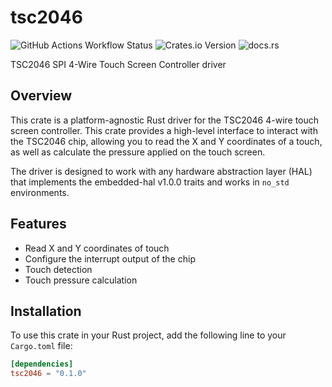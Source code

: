 # tsc2046

![GitHub Actions Workflow Status](https://img.shields.io/github/actions/workflow/status/EdBuilds/TSC2046/ci.yml?style=for-the-badge&labelColor=555555)
![Crates.io Version](https://img.shields.io/crates/v/tsc2046?style=for-the-badge&labelColor=555555)
![docs.rs](https://img.shields.io/docsrs/tsc2046?style=for-the-badge&labelColor=555555)


TSC2046 SPI 4-Wire Touch Screen Controller driver

## Overview

This crate is a platform-agnostic Rust driver for the TSC2046 4-wire touch screen controller. This crate provides a high-level interface to interact with the TSC2046 chip, allowing you to read the X and Y coordinates of a touch, as well as calculate the pressure applied on the touch screen.

The driver is designed to work with any hardware abstraction layer (HAL) that implements the embedded-hal v1.0.0 traits and works in `no_std` environments.

## Features
- Read X and Y coordinates of touch
- Configure the interrupt output of the chip
- Touch detection
- Touch pressure calculation

## Installation

To use this crate in your Rust project, add the following line to your `Cargo.toml` file:

```toml
[dependencies]
tsc2046 = "0.1.0"